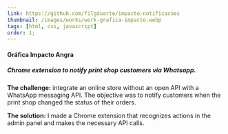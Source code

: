 ```yaml
---
link: https://github.com/filgduarte/impacto-notificacoes
thumbnail: /images/works/work-grafica-impacto.webp
tags: [html, css, javascript]
order: 1;
---
```

#### Gráfica Impacto Angra
##### Chrome extension to notify print shop customers via Whatsapp.
**The challenge:** integrate an online store without an open API with a WhatsApp messaging API. The objective was to notify customers when the print shop changed the status of their orders.

**The solution:** I made a Chrome extension that recognizes actions in the admin panel and makes the necessary API calls.